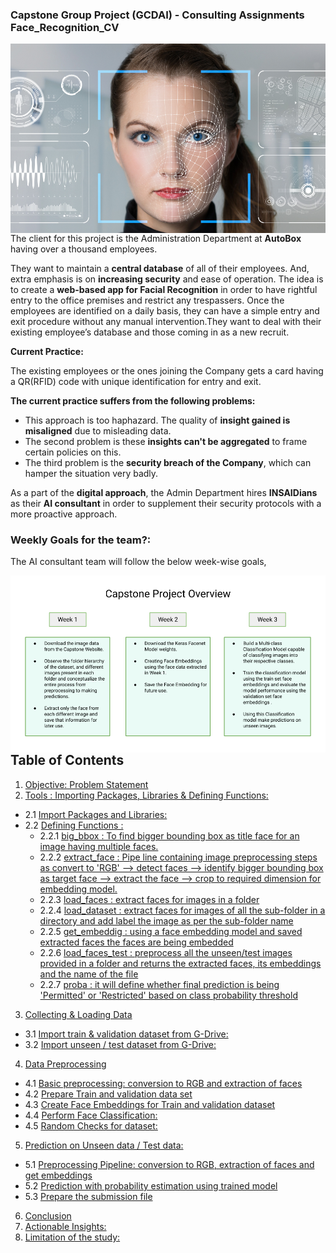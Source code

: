 ### Capstone Group Project (GCDAI) - **Consulting Assignments** **Face_Recognition_CV**

<img src="https://github.com/pathakchiranjit/Face_Recognition_CV/blob/main/Snaps/1.png?raw=true" align='left'><br/>


The client for this project is the Administration Department at **AutoBox** having over a thousand employees.

They want to maintain a **central database** of all of their employees.
And, extra emphasis is on **increasing security** and ease of operation.
The idea is to create a **web-based app for Facial Recognition** in order to have rightful entry to the office premises and restrict any trespassers.
Once the employees are identified on a daily basis, they can have a simple entry and exit procedure without any manual intervention.They want to deal with their existing employee’s database and those coming in as a new recruit.

**Current Practice:**

The existing employees or the ones joining the Company gets a card having a QR(RFID) code with unique identification for entry and exit.

**The current practice suffers from the following problems:**

- This approach is too haphazard. The quality of **insight gained is misaligned** due to misleading data.
- The second problem is these **insights can't be aggregated** to frame certain policies on this.
- The third problem is the **security breach of the Company**, which can hamper the situation very badly.

As a part of the **digital approach**, the Admin Department hires **INSAIDians** as their **AI consultant** in order to supplement their security protocols with a more proactive approach.



### **Weekly Goals for the team?**:
The AI consultant team will follow the below week-wise goals,

<img src="https://github.com/pathakchiranjit/Face_Recognition_CV/blob/main/Snaps/3.png?raw=true" align='left'><br/>





## Table of Contents

1. [Objective: Problem Statement](#section1)<br>
2. [Tools : Importing Packages, Libraries & Defining Functions:](#section2)<br>
  - 2.1 [Import Packages and Libraries:](#section201)<br>
  - 2.2 [Defining Functions :](#section202)<br>
    - 2.2.1 [big_bbox : To find bigger bounding box as title face for an image having multiple faces.](#section2021)<br>
    - 2.2.2 [extract_face : Pipe line containing image preprocessing steps as convert to 'RGB' --> detect faces --> identify bigger bounding box as target face --> extract the face --> crop to required dimension for embedding model.](#section2022)<br>
    - 2.2.3 [load_faces : extract faces for images in a folder](#section2023)<br>
    - 2.2.4 [load_dataset : extract faces for images of all the sub-folder in a directory and add label the image as per the sub-folder name](#section2024)<br>
    - 2.2.5 [get_embeddig : using a face embedding model and saved extracted faces the faces are being embedded](#section2025)<br>
    - 2.2.6 [load_faces_test : preprocess all the unseen/test images provided in a folder and returns the extracted faces, its embeddings and the name of the file](#section2026)<br>
    - 2.2.7 [proba : it will define whether final prediction is being 'Permitted' or 'Restricted' based on class probability threshold](#section2027)<br>
3. [Collecting & Loading Data](#section3)<br>
  - 3.1 [ Import train & validation dataset from G-Drive:](#section301)<br>
  - 3.2 [ Import unseen / test dataset from G-Drive:](#section302)<br>
4. [Data Preprocessing](#section4)<br>
  - 4.1 [Basic preprocessing: conversion to RGB and extraction of faces](#section401)<br>
  - 4.2 [Prepare Train and validation data set](#section402)<br>
  - 4.3 [Create Face Embeddings for Train and validation dataset](#section403)<br>
  - 4.4 [Perform Face Classification:](#section404)<br>
  - 4.5 [Random Checks for dataset:](#section405)<br>
5. [Prediction on Unseen data / Test data:](#section5)<br>
  - 5.1 [Preprocessing Pipeline: conversion to RGB, extraction of faces and get embeddings](#section501)<br>
  - 5.2 [Prediction with probability estimation using trained model](#section502)<br>
  - 5.3 [Prepare the submission file](#section503)<br>
6. [Conclusion](#section6)<br>
7. [Actionable Insights:](#section7)
8. [Limitation of the study:](#section8)
